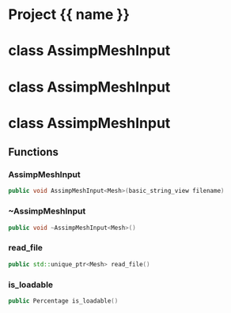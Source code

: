 <script setup>
import {useRoute} from 'vitepress'
const {path} = useRoute()
const tokens = path.split('/')
const words = tokens[2].split('-');
for (let i = 0; i < words.length; i++) {
    words[i] = words[i].charAt(0).toUpperCase() + words[i].slice(1);
    words[i] = words[i].replace('geode', 'Geode')
}
const name = words.join('-');
</script>
# Project {{ name }}

# class AssimpMeshInput


# class AssimpMeshInput


# class AssimpMeshInput


## Functions

### AssimpMeshInput

```cpp
public void AssimpMeshInput<Mesh>(basic_string_view filename)
```


### ~AssimpMeshInput

```cpp
public void ~AssimpMeshInput<Mesh>()
```


### read_file

```cpp
public std::unique_ptr<Mesh> read_file()
```


### is_loadable

```cpp
public Percentage is_loadable()
```




